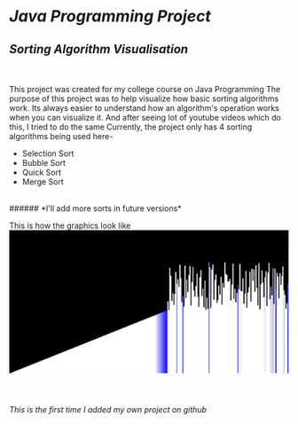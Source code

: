 # *Java Programming Project*
## *Sorting Algorithm Visualisation*
<br>
<br>
This project was created for my college course on Java Programming
The purpose of this project was to help visualize how basic sorting algorithms work.
Its always easier to understand how an algorithm's operation works when you can visualize it.
And after seeing lot of youtube videos which do this, I tried to do the same
Currently, the project only has 4 sorting algorithms being used here-<br>
<ul>
<li> Selection Sort </li>
<li> Bubble Sort </li>
<li> Quick Sort </li>
<li> Merge Sort </li>
</ul>
<br>
###### *I'll add more sorts in future versions*

This is how the graphics look like
![Image](https://github.com/tusharmenon298/SortingAlgorithmVisualisation/blob/master/graphics.png?raw=true)
<br>
<br>
<br>

###### This is the first time I added my own project on github
